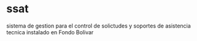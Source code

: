# ssat
sistema de gestion para el control de solictudes y soportes de asistencia tecnica instalado en Fondo Bolivar
